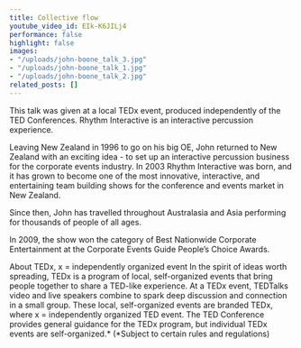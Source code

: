 ```yaml
---
title: Collective flow
youtube_video_id: EIk-K6JILj4
performance: false
highlight: false
images:
- "/uploads/john-boone_talk_3.jpg"
- "/uploads/john-boone_talk_1.jpg"
- "/uploads/john-boone_talk_2.jpg"
related_posts: []
---
```


This talk was given at a local TEDx event, produced independently of the TED Conferences. Rhythm Interactive is an interactive percussion experience.

Leaving New Zealand in 1996 to go on his big OE, John returned to New Zealand with an exciting idea - to set up an interactive percussion business for the corporate events industry. In 2003 Rhythm Interactive was born, and it has grown to become one of the most innovative, interactive, and entertaining team building shows for the conference and events market in New Zealand.

Since then, John has travelled throughout Australasia and Asia performing for thousands of people of all ages.

In 2009, the show won the category of Best Nationwide Corporate Entertainment at the Corporate Events Guide People’s Choice Awards.

About TEDx, x = independently organized event In the spirit of ideas worth spreading, TEDx is a program of local, self-organized events that bring people together to share a TED-like experience. At a TEDx event, TEDTalks video and live speakers combine to spark deep discussion and connection in a small group. These local, self-organized events are branded TEDx, where x = independently organized TED event. The TED Conference provides general guidance for the TEDx program, but individual TEDx events are self-organized.* (*Subject to certain rules and regulations)
